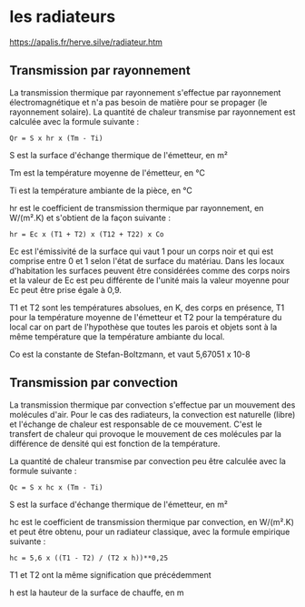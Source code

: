 # les radiateurs

https://apalis.fr/herve.silve/radiateur.htm

## Transmission par rayonnement

La transmission thermique par rayonnement s'effectue par rayonnement électromagnétique et n'a pas besoin de matière pour se propager (le rayonnement solaire). La quantité de chaleur transmise par rayonnement est calculée avec la formule suivante :
```
Qr = S x hr x (Tm - Ti)
```
S est la surface d'échange thermique de l'émetteur, en m²

Tm est la température moyenne de l'émetteur, en °C

Ti est la température ambiante de la pièce, en °C

hr est le coefficient de transmission thermique par rayonnement, en W/(m².K) et s'obtient de la façon suivante :
```
hr = Ec x (T1 + T2) x (T12 + T22) x Co
```
Ec est l'émissivité de la surface qui vaut 1 pour un corps noir et qui est comprise entre 0 et 1 selon l'état de surface du matériau. Dans les locaux d'habitation les surfaces peuvent être considérées comme des corps noirs et la valeur de Ec est peu différente de l'unité mais la valeur moyenne pour Ec peut être prise égale à 0,9.

T1 et T2 sont les températures absolues, en K, des corps en présence, T1 pour la température moyenne de l'émetteur et T2 pour la température du local car on part de l'hypothèse que toutes les parois et objets sont à la même température que la température ambiante du local.

Co est la constante de Stefan-Boltzmann, et vaut 5,67051 x 10-8

## Transmission par convection

La transmission thermique par convection s'effectue par un mouvement des molécules d'air. Pour le cas des radiateurs, la convection est naturelle (libre) et l'échange de chaleur est responsable de ce mouvement. C'est le transfert de chaleur qui provoque le mouvement de ces molécules par la différence de densité qui est fonction de la température.

La quantité de chaleur transmise par convection peu être calculée avec la formule suivante :
```
Qc = S x hc x (Tm - Ti)
```
S est la surface d'échange thermique de l'émetteur, en m²

hc est le coefficient de transmission thermique par convection, en W/(m².K) et peut être obtenu, pour un radiateur classique, avec la formule empirique suivante :

```
hc = 5,6 x ((T1 - T2) / (T2 x h))**0,25
```
T1 et T2 ont la même signification que précédemment

h est la hauteur de la surface de chauffe, en m


